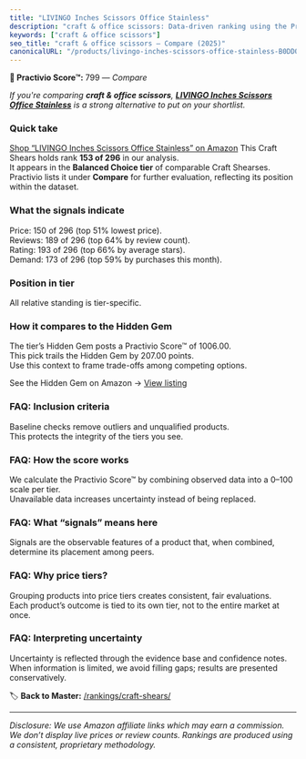 ```yaml
---
title: "LIVINGO Inches Scissors Office Stainless"
description: "craft & office scissors: Data-driven ranking using the Practivio Score™. Positioned by quality, value, demand, findability, momentum."
keywords: ["craft & office scissors"]
seo_title: "craft & office scissors — Compare (2025)"
canonicalURL: "/products/livingo-inches-scissors-office-stainless-B0DDQF27J7/"
---
```


**🛒 Practivio Score™:** 799 — _Compare_


*If you're comparing **craft & office scissors**, **[LIVINGO Inches Scissors Office Stainless](https://www.amazon.com/dp/B0DDQF27J7?tag=practivio-20)** is a strong alternative to put on your shortlist.*
### Quick take
[Shop “LIVINGO Inches Scissors Office Stainless” on Amazon](https://www.amazon.com/dp/B0DDQF27J7?tag=practivio-20)
This Craft Shears holds rank **153 of 296** in our analysis.  
It appears in the **Balanced Choice tier** of comparable Craft Shearses.  
Practivio lists it under **Compare** for further evaluation, reflecting its position within the dataset.

### What the signals indicate
Price: 150 of 296 (top 51% lowest price).  
Reviews: 189 of 296 (top 64% by review count).  
Rating: 193 of 296 (top 66% by average stars).  
Demand: 173 of 296 (top 59% by purchases this month).

### Position in tier
All relative standing is tier-specific.

### How it compares to the Hidden Gem
The tier’s Hidden Gem posts a Practivio Score™ of 1006.00.  
This pick trails the Hidden Gem by 207.00 points.  
Use this context to frame trade-offs among competing options.  

See the Hidden Gem on Amazon → [View listing](https://www.amazon.com/dp/B08FLKHG8J?tag=practivio-20)

### FAQ: Inclusion criteria
Baseline checks remove outliers and unqualified products.  
This protects the integrity of the tiers you see.

### FAQ: How the score works
We calculate the Practivio Score™ by combining observed data into a 0–100 scale per tier.  
Unavailable data increases uncertainty instead of being replaced.

### FAQ: What “signals” means here
Signals are the observable features of a product that, when combined, determine its placement among peers.

### FAQ: Why price tiers?
Grouping products into price tiers creates consistent, fair evaluations.  
Each product’s outcome is tied to its own tier, not to the entire market at once.

### FAQ: Interpreting uncertainty
Uncertainty is reflected through the evidence base and confidence notes.  
When information is limited, we avoid filling gaps; results are presented conservatively.

<!-- Missing template for Compare/CompareWithinPriceClass -->


🏷️ **Back to Master:** [/rankings/craft-shears/](/rankings/craft-shears/)

---
_Disclosure: We use Amazon affiliate links which may earn a commission. We don’t display live prices or review counts. Rankings are produced using a consistent, proprietary methodology._
